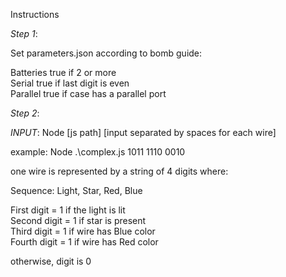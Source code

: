 Instructions

*Step 1*:

Set parameters.json according to bomb guide:

Batteries true if 2 or more <br/>
Serial true if last digit is even <br/>
Parallel true if case has a parallel port <br/>

*Step 2*:

_INPUT_: Node [js path] [input separated by spaces for each wire]

example: Node .\complex.js 1011 1110 0010

one wire is represented by a string of 4 digits where:

Sequence: Light, Star, Red, Blue

First digit = 1 if the light is lit <br/>
Second digit = 1 if star is present <br/>
Third digit = 1 if wire has Blue color <br/>
Fourth digit = 1 if wire has Red color <br/>

otherwise, digit is 0
